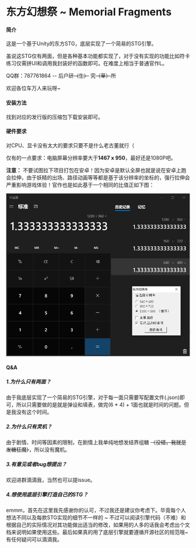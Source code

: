 # 东方幻想祭 ~ Memorial Fragments

#### 简介
这是一个基于Unity的东方STG，底层实现了一个简易的STG引擎。

虽说这STG仅有两面，但是各种基本功能都实现了，对于没有实现的功能比如符卡练习仅需拼UI和调用我封装好的函数即可。在难度上相当于普通官作L。

QQ群：787761864   -- 后户研~~（生）~~ 究~~（草）~~所

欢迎各位车万人来玩呀~



#### 安装方法

找到对应的发行版的压缩包下载安装即可。



#### 硬件要求

对CPU、显卡没有太大的要求只要不是什么老古董就行（

仅有的一点要求：电脑屏幕分辨率要大于**1467 x 950**，最好还是1080P吧。

**注意：** 不要试图拉下项目打包在安卓！因为安卓是默认全屏也就是说在安卓上跑会拉伸，由于妖精的出场、路径动画等等都是基于该分辨率的坐标的，强行拉伸会严重影响游戏体验！官作也是如此基于一个相同的比值正如下图：

<img src="calc.png" alt="分辨率说明" style="zoom:80%;" />



#### Q&A

##### 1.为什么只有两面？

由于我底层实现了一个简易的STG引擎，对于每一面只需要写配置文件(.json)即可，所以只需要做的是就是弹设和填表，做完(6 * 4) + 1面也就是时间的问题。但是我没有这个时间。



#####  2.为什么只有灵机？

由于剧情、时间等因素的限制，在剧情上我单纯地想发结界组糖 ~~（没错，我就是发糖狂魔）~~，所以没有魔机。



##### 3.有意见或者bug想提出？

欢迎进群滴滴我，当然也可以提issue。



##### 4.想使用底层引擎打造自己的STG？

emmm，首先在这里我先感谢你的认可，不过我还是建议你考虑下。毕竟每个人想法不同以及每款STG实现的细节不一样的 ~ 不过可以阅读引擎代码（不难）和根据自己的实际情况对其功能做出适当的修改，如果用的人多的话我会考虑出个文档来说明如果使用这些。最后如果真的用了底层引擎就要遵循开源社区的规范哦~有任何疑问可以滴滴我。



